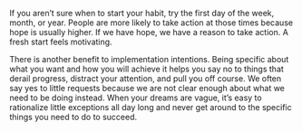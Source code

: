If you aren’t sure when to start your habit, try the first day of the
week, month, or year. People are more likely to take action at those
times because hope is usually higher. If we have hope, we have a
reason to take action. A fresh start feels motivating.

There is another benefit to implementation intentions. Being
specific about what you want and how you will achieve it helps you say
no to things that derail progress, distract your attention, and pull you
off course. We often say yes to little requests because we are not clear
enough about what we need to be doing instead. When your dreams
are vague, it’s easy to rationalize little exceptions all day long and
never get around to the specific things you need to do to succeed.